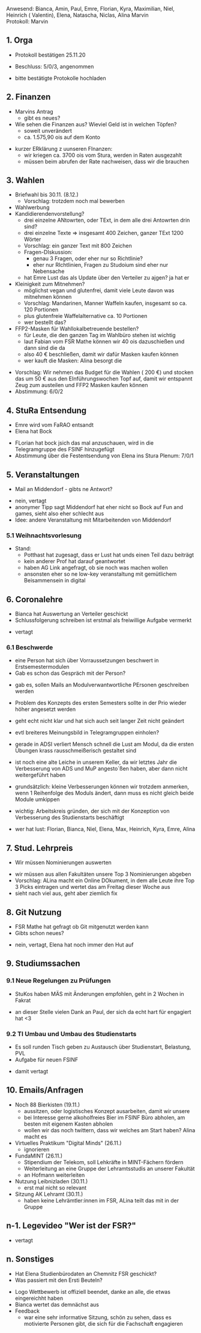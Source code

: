 ---
---

Anwesend: Bianca, Amin, Paul, Emre, Florian, Kyra, Maximilian, Niel, Heinrich ( Valentin), Elena, Natascha, Niclas, Alina Marvin  
Protokoll: Marvin

## 1. Orga

- Protokoll bestätigen 25.11.20

* Beschluss: 5/0/3, angenommen

- bitte bestätigte Protokolle hochladen

## 2. Finanzen

- Marvins Antrag
  - gibt es neues?
- Wie sehen die Finanzen aus? Wieviel Geld ist in welchen Töpfen?
  - soweit unverändert
  - ca. 1.575,90 ois auf dem Konto

* kurzer ERklärung z uunseren FInanzen:
  - wir kriegen ca. 3700 ois vom Stura, werden in Raten ausgezahlt
  - müssen beim abrufen der Rate nachweisen, dass wir die brauchen

## 3. Wahlen

- Briefwahl bis 30.11. (8.12.)
  - Vorschlag: trotzdem noch mal bewerben
- Wahlwerbung
- Kandidierendenvorstellung?
  - drei einzelne ANtowrten, oder TExt, in dem alle drei Antowrten drin sind?
  - drei einzelne Texte => insgesamt 400 Zeichen, ganzer TExt 1200 Wörter
  - Vorschlag: ein ganzer Text mit 800 Zeichen
  - Fragen-DIskussion:
    - genau 3 Fragen, oder eher nur so Richtlinie?
    - eher nur RIchtlinien, Fragen zu Studoium sind eher nur Nebensache
  - hat Emre Lust das als Update über den Verteiler zu ajgen? ja hat er
- Kleinigkeit zum Mitnehmen?
  - möglichst vegan und glutenfrei, damit viele Leute davon was mitnehmen können
  - Vorschlag: Mandarinen, Manner Waffeln kaufen, insgesamt so ca. 120 Portionen
  - plus glutenfreie Waffelalternative ca. 10 Portionen
  - wer bestellt das?
- FFP2-Masken für Wahllokalbetreuende bestellen?
  - für Leute, die den ganzen Tag im Wahlbüro stehen ist wichtig
  - laut Fabian vom FSR Mathe können wir 40 ois dazuschießen und dann sind die da
  - also 40 € beschließen, damit wir dafür Masken kaufen können
  - wer kauft die Masken: Alina besorgt die

* Vorschlag: Wir nehmen das Budget für die Wahlen ( 200 €) und stocken das um 50 € aus den EInführungswochen Topf auf, damit wir entspannt Zeug zum austeilen und FFP2 Masken kaufen können
* Abstimmung: 6/0/2

## 4. StuRa Entsendung

- Emre wird vom FaRAO entsandt
- Elena hat Bock

* FLorian hat bock jsich das mal anzuschauen, wird in die Telegramgruppe des FSINF hinzugefügt
* Abstimmung über die Festentsendung von Elena ins Stura Plenum: 7/0/1

## 5. Veranstaltungen

- Mail an Middendorf - gibts ne Antwort?

* nein, vertagt
* anonymer Tipp sagt Middendorf hat eher nicht so Bock auf Fun and games, sieht also eher schlecht aus
* Idee: andere Veranstaltung mit Mitarbeitenden von Middendorf

### 5.1 Weihnachtsvorlesung

- Stand:
  - Potthast hat zugesagt, dass er Lust hat unds einen Teil dazu beiträgt
  - kein anderer Prof hat darauf geantwortet
  - haben AG Link angefragt, ob sie noch was machen wollen
  - ansonsten eher so ne low-key veranstaltung mit gemütlichem Beisammensein in digital

## 6. Coronalehre

- Bianca hat Auswertung an Verteiler geschickt
- Schlussfolgerung schreiben ist erstmal als freiwillige Aufgabe vermerkt

* vertagt

### 6.1 Beschwerde

- eine Person hat sich über Vorraussetzungen beschwert in Erstsemestermodulen
- Gab es schon das Gespräch mit der Person?

* gab es, sollen Mails an Modulverwantwortliche PErsonen geschreiben werden

* Problem des Konzepts des ersten Semesters sollte in der Prio wieder höher angesetzt werden
* geht echt nicht klar und hat sich auch seit langer Zeit nicht geändert
* evtl breiteres Meinungsbild in Telegramgruppen einholen?
* gerade in ADSI verliert Mensch schnell die Lust am Modul, da die ersten Übungen krass rausschmeißerisch gestaltet sind
* ist noch eine alte Leiche in unserem Keller, da wir letztes Jahr die Verbesserung von ADS und MuP angesto´ßen haben, aber dann nicht weitergeführt haben
* grundsätzlich: kleine Verbesserungen können wir trotzdem anmerken, wenn 1 Reihenfolge des Moduls ändert, dann muss es nicht gleich beide Module umkippen
* wichtig: Arbeitskreis gründen, der sich mit der Konzeption von Verbesserung des Studienstarts beschäftigt

* wer hat lust: Florian, Bianca, Niel, Elena, Max, Heinrich, Kyra, Emre, Alina

## 7. Stud. Lehrpreis

- Wir müssen Nominierungen auswerten

* wir müssen aus allen Fakultäten unsere Top 3 Nominierungen abgeben
* Vorschlag: ALina macht ein Online DOkument, in dem alle Leute ihre Top 3 Picks eintragen und wertet das am Freitag dieser Woche aus
* sieht nach viel aus, geht aber ziemlich fix

## 8. Git Nutzung

- FSR Mathe hat gefragt ob Git mitgenutzt werden kann
- Gibts schon neues?

* nein, vertagt, Elena hat noch immer den Hut auf

## 9. Studiumssachen

### 9.1 Neue Regelungen zu Prüfungen

- StuKos haben MÄS mit Änderungen empfohlen, geht in 2 Wochen in Fakrat

* an dieser Stelle vielen Dank an Paul, der sich da echt hart für engagiert hat <3

### 9.2 TI Umbau und Umbau des Studienstarts

- Es soll runden Tisch geben zu Austausch über Studienstart, Belastung, PVL
- Aufgabe für neuen FSINF

* damit vertagt

## 10. Emails/Anfragen

- Noch 88 Bierkisten (19.11.)
  - aussitzen, oder logistisches Konzept ausarbeiten, damit wir unsere
  - bei Interesse gerne alkoholfreies Bier im FSINF Büro abholen, am besten mit eigenem Kasten abholen
  - wollen wir das noch twittern, dass wir welches am Start haben? Alina macht es
- Virtuelles Praktikum "Digital Minds" (26.11.)
  - ignorieren
- FundaMINT (26.11.)
  - Stipendium der Telekom, soll Lehkräfte in MINT-Fächern fördern
  - Weiterleitung an eine Gruppe der Lehramtsstudis an unserer Fakultät
  - an Hofmann weiterleiten
- Nutzung Leibnizladen (30.11.)
  - erst mal nicht so relevant
- Sitzung AK Lehramt (30.11.)
  - haben keine Lehrämtler:innen im FSR, ALina teilt das mit in der Gruppe

## n-1. Legevideo "Wer ist der FSR?"

- vertagt

## n. Sonstiges

- Hat Elena Studienbürodaten an Chemnitz FSR geschickt?
- Was passiert mit den Ersti Beuteln?

* Logo Wettbewerb ist offiziell beendet, danke an alle, die etwas eingereichht haben
* Bianca wertet das demnächst aus
* Feedback
  - war eine sehr informative Sitzung, schön zu sehen, dass es motivierte Personen gibt, die sich für die Fachschaft engagieren
